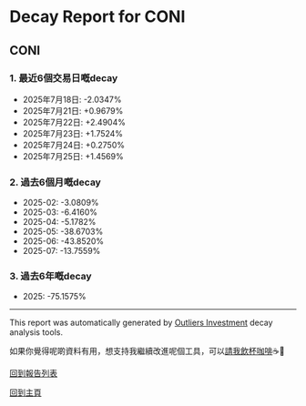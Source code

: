 # Decay Report for CONI

## CONI

### 1. 最近6個交易日嘅decay

- 2025年7月18日: -2.0347%
- 2025年7月21日: +0.9679%
- 2025年7月22日: +2.4904%
- 2025年7月23日: +1.7524%
- 2025年7月24日: +0.2750%
- 2025年7月25日: +1.4569%

### 2. 過去6個月嘅decay

- 2025-02: -3.0809%
- 2025-03: -6.4160%
- 2025-04: -5.1782%
- 2025-05: -38.6703%
- 2025-06: -43.8520%
- 2025-07: -13.7559%

### 3. 過去6年嘅decay

- 2025: -75.1575%

------------------------------
This report was automatically generated by [Outliers Investment](https://outliersecon.github.io/Outliers-Investment/) decay analysis tools.

如果你覺得呢啲資料有用，想支持我繼續改進呢個工具，可以[請我飲杯咖啡](https://buymeacoffee.com/outliersecon)☕🙏

[回到報告列表](https://outliersecon.github.io/Outliers-Investment/reports/reports_public)

[回到主頁](https://outliersecon.github.io/Outliers-Investment/)